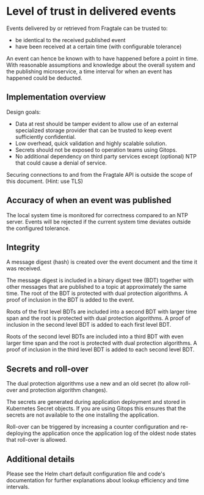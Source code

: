 # Level of trust in delivered events

Events delivered by or retrieved from Fragtale can be trusted to:

* be identical to the received published event
* have been received at a certain time (with configurable tolerance)

An event can hence be known with to have happened before a point in time.
With reasonable assumptions and knowledge about the overall system and the
publishing microservice, a time interval for when an event has happened could be
deducted.

## Implementation overview

Design goals:

* Data at rest should be tamper evident to allow use of an external specialized
  storage provider that can be trusted to keep event sufficiently confidential.
* Low overhead, quick validation and highly scalable solution.
* Secrets should not be exposed to operation teams using Gitops.
* No additional dependency on third party services except (optional) NTP that
  could cause a denial of service.

Securing connections to and from the Fragtale API is outside the scope of this
document. (Hint: use TLS)

## Accuracy of when an event was published

The local system time is monitored for correctness compared to an NTP server.
Events will be rejected if the current system time deviates outside the
configured tolerance.


## Integrity

A message digest (hash) is created over the event document and the time it was
received.

The message digest is included in a binary digest tree (BDT) together with other
messages that are published to a topic at approximately the same time.
The root of the BDT is protected with dual protection algorithms.
A proof of inclusion in the BDT is added to the event.

Roots of the first level BDTs are included into a second BDT with larger time
span and the root is protected with dual protection algorithms.
A proof of inclusion in the second level BDT is added to each first level BDT.

Roots of the second level BDTs are included into a third BDT with even larger
time span and the root is protected with dual protection algorithms.
A proof of inclusion in the third level BDT is added to each second level BDT.


## Secrets and roll-over

The dual protection algorithms use a new and an old secret (to allow roll-over
and protection algorithm changes).

The secrets are generated during application deployment and stored in Kubernetes
Secret objects.
If you are using Gitops this ensures that the secrets are not available to the
one installing the application.

Roll-over can be triggered by increasing a counter configuration and
re-deploying the application once the application log of the oldest node states
that roll-over is allowed.


## Additional details

Please see the Helm chart default configuration file and code's documentation
for further explanations about lookup efficiency and time intervals.
